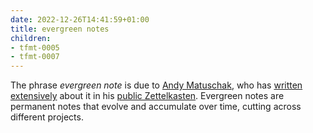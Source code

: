 ```yaml
---
date: 2022-12-26T14:41:59+01:00
title: evergreen notes
children:
- tfmt-0005
- tfmt-0007
---
```


The phrase *evergreen note* is due to [Andy Matuschak](https://andymatuschak.org), who has [written extensively](https://notes.andymatuschak.org/Evergreen_notes) about it in his [public Zettelkasten](https://notes.andymatuschak.org/About_these_notes). Evergreen notes are permanent notes that evolve and accumulate over time, cutting across different projects.
